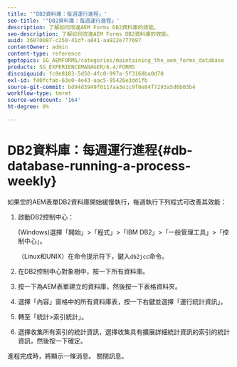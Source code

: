 ```yaml
---
title: '"DB2資料庫：每週運行進程」'
seo-title: '"DB2資料庫：每週運行進程」'
description: 了解如何改進AEM Forms DB2資料庫的效能。
seo-description: 了解如何改進AEM Forms DB2資料庫的效能。
uuid: 36070087-c250-41df-a841-aa922e777697
contentOwner: admin
content-type: reference
geptopics: SG_AEMFORMS/categories/maintaining_the_aem_forms_database
products: SG_EXPERIENCEMANAGER/6.4/FORMS
discoiquuid: fc0e8183-5d50-4fc0-997a-5f3168ba0d70
exl-id: f40fcfab-63e0-4e43-aac5-95426e3dd1fb
source-git-commit: bd94d3949f0117aa3e1c9f0e84f7293a5d6b03b4
workflow-type: tm+mt
source-wordcount: '164'
ht-degree: 0%

---
```


# DB2資料庫：每週運行進程{#db-database-running-a-process-weekly}

如果您的AEM表單DB2資料庫開始緩慢執行，每週執行下列程式可改善其效能：

1. 啟動DB2控制中心：

   (Windows)選擇「開始」>「程式」>「IBM DB2」>「一般管理工具」>「控制中心」。

   （Linux和UNIX）在命令提示符下，鍵入`db2jcc`命令。

1. 在DB2控制中心對象樹中，按一下所有資料庫。
1. 按一下為AEM表單建立的資料庫，然後按一下表格資料夾。
1. 選擇「內容」窗格中的所有資料庫表，按一下右鍵並選擇「運行統計資訊」。
1. 轉至「統計>索引統計」。
1. 選擇收集所有索引的統計資訊，選擇收集具有擴展詳細統計資訊的索引的統計資訊，然後按一下確定。

進程完成時，將顯示一條消息。 關閉訊息。
